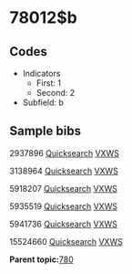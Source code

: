 # 78012$b

## Codes

-   Indicators
    -   First: 1
    -   Second: 2
-   Subfield: b

## Sample bibs

2937896 [Quicksearch](https://search.library.yale.edu/catalog/2937896) [VXWS](http://prodorbis.library.yale.edu:7014/vxws/GetHoldingsService?bibId=2937896)

3138964 [Quicksearch](https://search.library.yale.edu/catalog/3138964) [VXWS](http://prodorbis.library.yale.edu:7014/vxws/GetHoldingsService?bibId=3138964)

5918207 [Quicksearch](https://search.library.yale.edu/catalog/5918207) [VXWS](http://prodorbis.library.yale.edu:7014/vxws/GetHoldingsService?bibId=5918207)

5935519 [Quicksearch](https://search.library.yale.edu/catalog/5935519) [VXWS](http://prodorbis.library.yale.edu:7014/vxws/GetHoldingsService?bibId=5935519)

5941736 [Quicksearch](https://search.library.yale.edu/catalog/5941736) [VXWS](http://prodorbis.library.yale.edu:7014/vxws/GetHoldingsService?bibId=5941736)

15524660 [Quicksearch](https://search.library.yale.edu/catalog/15524660) [VXWS](http://prodorbis.library.yale.edu:7014/vxws/GetHoldingsService?bibId=15524660)

**Parent topic:**[780](../../tags/780/780.md)

